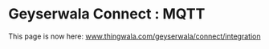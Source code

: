 Geyserwala Connect : MQTT
===

This page is now here: [ www.thingwala.com/geyserwala/connect/integration ]( https://www.thingwala.com/geyserwala/connect/integration#mqtt-api )
